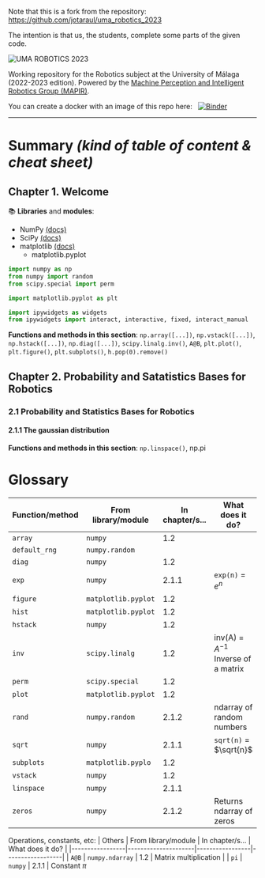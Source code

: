 Note that this is a fork from the repository: https://github.com/jotaraul/uma_robotics_2023

The intention is that us, the students, complete some parts of the given code. 

![UMA ROBOTICS 2023](https://github.com/jotaraul/uma_robotics_2023/blob/main/utils/logo_uma_robotics_2023.png "UMA ROBOTICS 2023 logo")

Working repository for the Robotics subject at the University of Málaga (2022-2023 edition). Powered by the [Machine Perception and Intelligent Robotics Group (MAPIR)](http:mapir.isa.uma.es).

You can create a docker with an image of this repo here: &nbsp; [![Binder](https://mybinder.org/badge_logo.svg)](https://mybinder.org/v2/gh/Javi-M/uma_robotics_2023/HEAD)

---

# Summary _(kind of table of content & cheat sheet)_
## Chapter 1. Welcome

:books: **Libraries** and **modules**:
* NumPy [(docs)](https://numpy.org/doc/stable/reference/)
* SciPy [(docs)](https://docs.scipy.org/doc/scipy/reference/)
* matplotlib [(docs)](https://matplotlib.org/3.5.3/api/_as_gen/matplotlib.pyplot.html)
    * matplotlib.pyplot
     

```python
import numpy as np
from numpy import random
from scipy.special import perm

import matplotlib.pyplot as plt

import ipywidgets as widgets
from ipywidgets import interact, interactive, fixed, interact_manual
```

**Functions and methods in this section**:
`np.array([...])`, `np.vstack([...])`, `np.hstack([...])`,
`np.diag([...])`, `scipy.linalg.inv()`, `A@B`, `plt.plot()`,
`plt.figure()`, `plt.subplots()`, `h.pop(0).remove()`

## Chapter 2. Probability and Satatistics Bases for Robotics
### 2.1 Probability and Statistics Bases for Robotics
#### 2.1.1 The gaussian distribution

**Functions and methods in this section**:
`np.linspace()`, np.pi

# Glossary
| Function/method | From library/module | In chapter/s... | What does it do? |
|-----------------|---------------------|-----------------|------------------|
| `array`         | `numpy`             | 1.2
| `default_rng`   | `numpy.random`      |
| `diag`          | `numpy`             | 1.2
| `exp`           | `numpy`             | 2.1.1           | `exp(n)` = $e^n$
| `figure`        | `matplotlib.pyplot` | 1.2
| `hist`          | `matplotlib.pyplot` | 1.2             
| `hstack`        | `numpy`             | 1.2
| `inv`           | `scipy.linalg`      | 1.2             | inv(A) = $A^{-1}$ Inverse of a matrix |
| `perm`          | `scipy.special`     | 1.2
| `plot`          | `matplotlib.pyplot` | 1.2
| `rand`          | `numpy.random`      | 2.1.2           | ndarray of random numbers 
| `sqrt`          | `numpy`             | 2.1.1           | `sqrt(n)` = $\sqrt{n}$
| `subplots`      | `matplotlib.pyplo`  | 1.2
| `vstack`        | `numpy`             | 1.2
| `linspace`      | `numpy`             | 2.1.1
| `zeros`         | `numpy`             | 2.1.2           | Returns ndarray of zeros 
Operations, constants, etc:
| Others          | From library/module | In chapter/s... | What does it do? |
|-----------------|---------------------|-----------------|------------------|
| `A@B`           | `numpy.ndarray`     | 1.2             | Matrix multiplication |
| `pi`            | `numpy`             | 2.1.1           | Constant $\pi$